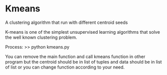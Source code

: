 # Kmeans
A clustering algorithm that run with different centroid seeds


K-means is one of the simplest unsupervised learning algorithms that solve the well known clustering problem.

Process: 
      >> python kmeans.py

You can remove the main function and call kmeans function in other program but the centroid should be in list of tuples and data should be in list of list or you can change function according to your need.
